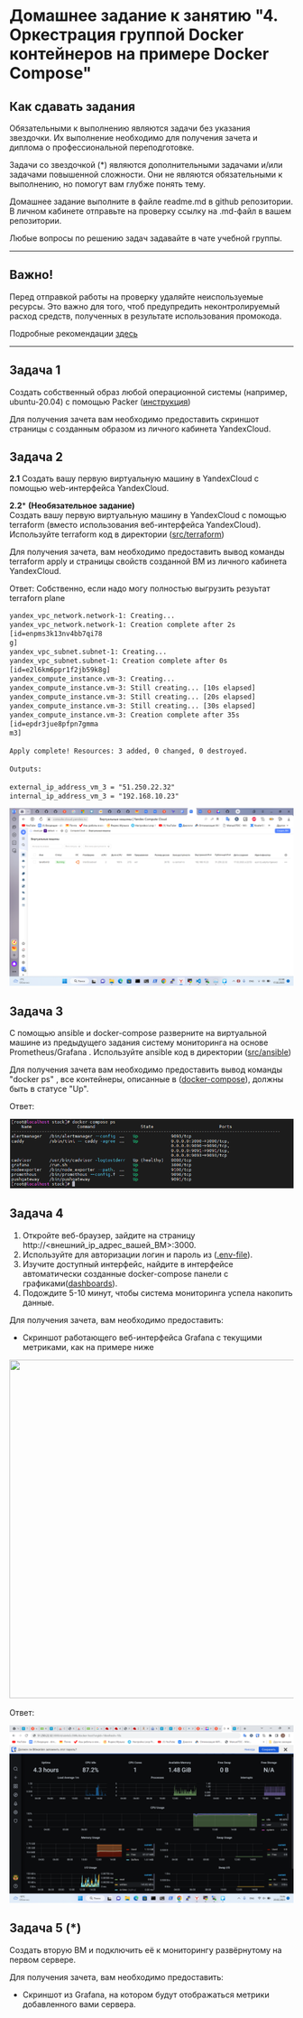 # Домашнее задание к занятию "4. Оркестрация группой Docker контейнеров на примере Docker Compose"

## Как сдавать задания

Обязательными к выполнению являются задачи без указания звездочки. Их выполнение необходимо для получения зачета и диплома о профессиональной переподготовке.

Задачи со звездочкой (*) являются дополнительными задачами и/или задачами повышенной сложности. Они не являются обязательными к выполнению, но помогут вам глубже понять тему.

Домашнее задание выполните в файле readme.md в github репозитории. В личном кабинете отправьте на проверку ссылку на .md-файл в вашем репозитории.

Любые вопросы по решению задач задавайте в чате учебной группы.

---


## Важно!

Перед отправкой работы на проверку удаляйте неиспользуемые ресурсы.
Это важно для того, чтоб предупредить неконтролируемый расход средств, полученных в результате использования промокода.

Подробные рекомендации [здесь](https://github.com/netology-code/virt-homeworks/blob/virt-11/r/README.md)

---

## Задача 1

Создать собственный образ  любой операционной системы (например, ubuntu-20.04) с помощью Packer ([инструкция](https://cloud.yandex.ru/docs/tutorials/infrastructure-management/packer-quickstart))

Для получения зачета вам необходимо предоставить скриншот страницы с созданным образом из личного кабинета YandexCloud.

## Задача 2

**2.1** Создать вашу первую виртуальную машину в YandexCloud с помощью web-интерфейса YandexCloud.        

**2.2*** **(Необязательное задание)**      
Создать вашу первую виртуальную машину в YandexCloud с помощью terraform (вместо использования веб-интерфейса YandexCloud).
Используйте terraform код в директории ([src/terraform](https://github.com/netology-group/virt-homeworks/tree/virt-11/05-virt-04-docker-compose/src/terraform))

Для получения зачета, вам необходимо предоставить вывод команды terraform apply и страницы свойств созданной ВМ из личного кабинета YandexCloud.

Ответ: Собственно, если надо могу полностью выгрузить резуьтат terraforn plane

```
yandex_vpc_network.network-1: Creating...
yandex_vpc_network.network-1: Creation complete after 2s [id=enpms3k13nv4bb7qi78                                                                                              g]
yandex_vpc_subnet.subnet-1: Creating...
yandex_vpc_subnet.subnet-1: Creation complete after 0s [id=e2l6km6ppr1f2jb59k8g]
yandex_compute_instance.vm-3: Creating...
yandex_compute_instance.vm-3: Still creating... [10s elapsed]
yandex_compute_instance.vm-3: Still creating... [20s elapsed]
yandex_compute_instance.vm-3: Still creating... [30s elapsed]
yandex_compute_instance.vm-3: Creation complete after 35s [id=epdr3jue8pfpn7gmma                                                                                              m3]

Apply complete! Resources: 3 added, 0 changed, 0 destroyed.

Outputs:

external_ip_address_vm_3 = "51.250.22.32"
internal_ip_address_vm_3 = "192.168.10.23"
```
![os](https://github.com/d-dev23/dz-net/blob/main/%D1%81%D0%BA%D1%80%D0%B8%D0%BD%20%D0%B8%D0%B7%20%D0%BE%D0%B1%D0%BB%D0%B0%D0%BA%D0%B0.png)

## Задача 3

С помощью ansible и docker-compose разверните на виртуальной машине из предыдущего задания систему мониторинга на основе Prometheus/Grafana .
Используйте ansible код в директории ([src/ansible](https://github.com/netology-group/virt-homeworks/tree/virt-11/05-virt-04-docker-compose/src/ansible))

Для получения зачета вам необходимо предоставить вывод команды "docker ps" , все контейнеры, описанные в ([docker-compose](https://github.com/netology-group/virt-homeworks/blob/virt-11/05-virt-04-docker-compose/src/ansible/stack/docker-compose.yaml)),  должны быть в статусе "Up".

Ответ:

![docker](https://github.com/d-dev23/dz-net/blob/main/docker-c.png)
## Задача 4

1. Откройте веб-браузер, зайдите на страницу http://<внешний_ip_адрес_вашей_ВМ>:3000.
2. Используйте для авторизации логин и пароль из ([.env-file](https://github.com/netology-group/virt-homeworks/blob/virt-11/05-virt-04-docker-compose/src/ansible/stack/.env)).
3. Изучите доступный интерфейс, найдите в интерфейсе автоматически созданные docker-compose панели с графиками([dashboards](https://grafana.com/docs/grafana/latest/dashboards/use-dashboards/)).
4. Подождите 5-10 минут, чтобы система мониторинга успела накопить данные.

Для получения зачета, вам необходимо предоставить: 
- Скриншот работающего веб-интерфейса Grafana с текущими метриками, как на примере ниже
<p align="center">
  <img width="1200" height="600" src="./assets/yc_02.png">
</p>

Ответ:

![/](https://github.com/d-dev23/dz-net/blob/main/grafana.png)

## Задача 5 (*)

Создать вторую ВМ и подключить её к мониторингу развёрнутому на первом сервере.

Для получения зачета, вам необходимо предоставить:
- Скриншот из Grafana, на котором будут отображаться метрики добавленного вами сервера.

